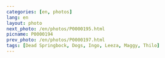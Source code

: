 ```yaml
---
categories: [en, photos]
lang: en
layout: photo
next_photo: /en/photos/P0000195.html
picname: P0000194
prev_photo: /en/photos/P0000197.html
tags: [Dead Springbock, Dogs, Ingo, Leeza, Maggy, Thilo]
---
```

